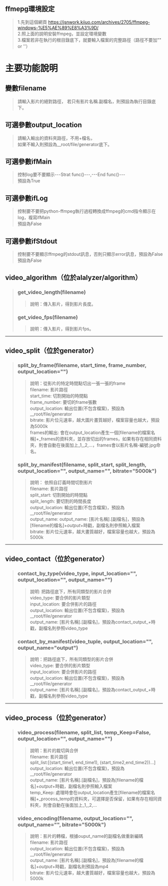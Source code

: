 ## ffmepg環境設定
> 1.先到這個網頁 https://jsnwork.kiiuo.com/archives/2705/ffmpeg-windows-%E5%AE%89%E8%A3%9D/  
> 2.照上面的說明安裝ffmpeg，並設定環境變數  
> 3.檔案若非在執行的根目錄底下，就要輸入檔案的完整路徑（路徑不要加"" or ''）

# 主要功能說明
  
## 變數filename
> 請輸入影片的絕對路徑，
> 若只有影片名稱.副檔名，則預設為執行目錄底下。  
  
## 可選參數output_location
> 請輸入輸出的資料夾路徑，不用+檔名，  
> 如果不輸入則預設為__root/file/generator底下。  
  
## 可選參數ifMain
> 控制log要不要顯示---Strat func()---,---End func()---  
> 預設為True  
   
## 可選參數ifLog
> 控制要不要把python-ffmpeg執行過程轉換成ffmpeg的cmd指令顯示在log，複寫ifMain  
> 預設為False   
  
## 可選參數ifStdout  
> 控制要不要顯示ffmpeg的stdout訊息，否則只顯示error訊息，預設為False  
> 預設為False  
  
## video_algorithm（位於alalyzer/algorithm）
> 
> ### get_video_length(filename)   
> > 說明：傳入影片，得到影片長度。
> ### get_video_fps(filename)   
> > 說明：傳入影片，得到影片fps。  
  
___    
## video_split（位於generator）
> ### split_by_frame(filename, start_time, frame_number, output_location="")   
> > 說明：從影片的特定時間點切出一張一張的frame  
> > filename: 影片路徑  
> > start_time: 切割開始的時間點  
> > frame_number: 要切的frame張數  
> > output_location: 輸出位置(不包含檔案)，預設為__root/file/generator   
> > bitrate: 影片位元速率，越大圖片畫質越好，檔案容量也越大，預設為5000k  
> > frames的輸出: 會在output_location產生一個[filename的檔案名稱]+_frames的資料夾，並存放切出的frames，如果有存在相同資料夾，則會自動在後面加上_1,_2,...，frames會以影片名稱-編號.jpg命名。  
> ### split_by_manifest(filename, split_start, split_length, output_location="", output_name="", bitrate="5000k")  
> > 說明： 依照自訂義時間切割影片  
> > filename: 影片路徑  
> > split_start: 切割開始的時間點  
> > split_length: 要切割的時間長度  
> > output_location: 輸出位置(不包含檔案)，預設為__root/file/generator  
> > output_name: output_name: [影片名稱].[副檔名]，預設為[filename的檔名]+_output_+時戳，副檔名則參照輸入檔案  
> > bitrate: 影片位元速率，越大畫質越好，檔案容量也越大，預設為5000k  
  
___      
## video_contact（位於generator）  
> ### contact_by_type(video_type, input_location="", output_location="", output_name="")  
> > 說明: 把路徑底下，所有同類型的影片合併  
> > video_type: 要合併的影片類型  
> > input_location: 要合併影片的路徑  
> > output_location: 輸出位置(不包含檔案)，預設為__root/file/generator  
> > output_name: [影片名稱].[副檔名]，預設為contact_output_+時戳，副檔名則參照video_type  
> ### contact_by_manifest(video_tuple, output_location="", output_name="output")  
> > 說明：把路徑底下，所有同類型的影片合併  
> > video_type: 要合併的影片類型  
> > input_location: 要合併影片的路徑  
> > output_location: 輸出位置(不包含檔案)，預設為__root/file/generator  
> > output_name: [影片名稱].[副檔名]，預設為contact_output_+時戳，副檔名則參照video_type  
  
___    
## video_process（位於generator）  
> ### video_process(filename, split_list, temp_Keep=False, output_location="", output_name="")  
> > 說明：影片的裁切與合併  
> > filename: 影片路徑  
> > split_list:[(start_time1, end_time1), (start_time2,end_time2))...]  
> > output_location: 輸出位置(不包含檔案)，預設為__root/file/generator  
> > output_name: [影片名稱].[副檔名]，預設為[filename的檔名]+_output_+時戳，副檔名則參照輸入檔案  
> > temp_Keep: 處理時會在output_location產生[filename的檔案名稱]+_process_temp的資料夾，可選擇是否保留，如果有存在相同資料夾，則會自動在後面加上_1,_2,...  
> ### video_encoding(filename, output_location="", output_name="", bitrate="5000k")  
> > 說明：影片的轉檔，根據ouput_name的副檔名做重新編碼  
> > filename: 影片路徑  
> > output_location: 輸出位置(不包含檔案)，預設為__root/file/generator  
> > output_name: [影片名稱].[副檔名]，預設為[filename的檔名]+_output_+時戳，副檔名則預設為mp4  
> > bitrate: 影片位元速率，越大畫質越好，檔案容量也越大，預設為5000k  